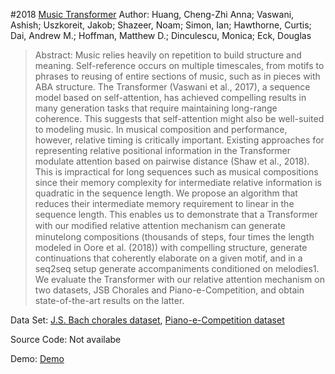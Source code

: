 #2018 [Music Transformer](http://arxiv.org/abs/1809.04281)
Author: Huang, Cheng-Zhi Anna; Vaswani, Ashish; Uszkoreit, Jakob; Shazeer, Noam; Simon, Ian; Hawthorne, Curtis; Dai, Andrew M.; Hoffman, Matthew D.; Dinculescu, Monica; Eck, Douglas
>Abstract: Music relies heavily on repetition to build structure and meaning. Self-reference occurs on multiple timescales, from motifs to phrases to reusing of entire sections of music, such as in pieces with ABA structure. The Transformer (Vaswani et al., 2017), a sequence model based on self-attention, has achieved compelling results in many generation tasks that require maintaining long-range coherence. This suggests that self-attention might also be well-suited to modeling music. In musical composition and performance, however, relative timing is critically important. Existing approaches for representing relative positional information in the Transformer modulate attention based on pairwise distance (Shaw et al., 2018). This is impractical for long sequences such as musical compositions since their memory complexity for intermediate relative information is quadratic in the sequence length. We propose an algorithm that reduces their intermediate memory requirement to linear in the sequence length. This enables us to demonstrate that a Transformer with our modiﬁed relative attention mechanism can generate minutelong compositions (thousands of steps, four times the length modeled in Oore et al. (2018)) with compelling structure, generate continuations that coherently elaborate on a given motif, and in a seq2seq setup generate accompaniments conditioned on melodies1. We evaluate the Transformer with our relative attention mechanism on two datasets, JSB Chorales and Piano-e-Competition, and obtain state-of-the-art results on the latter.

Data Set: [J.S. Bach chorales dataset](https://github.com/czhuang/JSB-Chorales-dataset), [Piano-e-Competition dataset](http://www.piano-e-competition.com/)

Source Code: Not availabe

Demo: [Demo](https://storage.googleapis.com/music-transformer/index.html)

